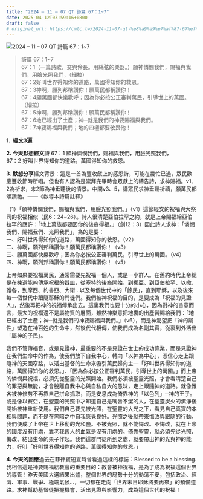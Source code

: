 ```yaml
---
title: "2024 – 11 – 07 QT 詩篇 67：1~7"
date: 2025-04-12T03:59:16+0800
draft: false
# original_url: https://cmtc.tw/2024-11-07-qt-%e8%a9%a9%e7%af%87-67%ef%bc%9a17
---
```


![2024 – 11 – 07 QT 詩篇 67：1\~7](/images/qt.jpg  "2024 – 11 – 07 QT 詩篇 67：1\~7")

> 詩篇 67：1\~7  
> 67：1（一篇詩歌，交與伶長。用絲弦的樂器。）願神憐憫我們，賜福與我們，用臉光照我們，（細拉）  
> 67：2好叫世界得知你的道路，萬國得知你的救恩。  
> 67：3神啊，願列邦稱讚你！願萬民都稱讚你！  
> 67：4願萬國都快樂歡呼；因為你必按公正審判萬民，引導世上的萬國。（細拉）  
> 67：5神啊，願列邦稱讚你！願萬民都稱讚你！  
> 67：6地已經出了土產；神─就是我們的神要賜福與我們。  
> 67：7神要賜福與我們；地的四極都要敬畏他！

**1.  經文3遍**

**2. 今天默想經文**詩 67：1 願神憐憫我們，賜福與我們，用臉光照我們，  
67：2 好叫世界得知你的道路，萬國得知你的救恩。

**3. 默想分享**經文背景：這是一首為豐收獻上的感恩詩，可能在農忙已過，眾民歡慶豐收節時所唱。但也有人認為是崇拜完畢時會眾獻上的禱告詩，求神賜福。v1、2為祈求，末2節為神垂聽後的情景。中間v3、5，講眾民求神垂聽祈禱，願萬民都頌讚祂。――《啟導本詩篇註釋》

（1）「願神憐憫我們，賜福與我們，用臉光照我們。」（v1）這節經文的祝福與大祭司的祝福相似（民6：24\~26）。詩人很清楚亞伯拉罕之約，就是上帝賜福給亞伯拉罕的應許：「地上萬族都要因你的後裔得福。」（創12：3）因此詩人求神：「憐憫我們、賜福我們、光照我們」，為的是要：  
一、好叫世界得知你的道路，萬國得知你的救恩。（v2）  
二、神啊，願列邦稱讚你！願萬民都稱讚你！（v3）  
三、願萬國都快樂歡呼；因為你必按公正審判萬民，引導世上的萬國。（v4）  
四、神啊，願列邦稱讚你！願萬民都稱讚你！（v5）

上帝如果要祝福萬民，通常需要先祝福一個人，或是一小群人。在舊約時代上帝總是在揀選能夠傳承祝福的器皿，從塞特的後裔開始，到挪亞、到亞伯拉罕、以撒、雅各，到摩西、約書亞、大衛…以及每個世代中的「餘民」，直到耶穌，以及後來每一個世代中跟隨耶穌的門徒們。我們被神祝福的目的，是要成為「祝福的見證人」，然後再把神的祝福傳承出去。這裏我們也要十分的小心，因為對神的旨意而言，最大的祝福還不是屬物質的層面，雖然神樂意把地裏的出產賞賜給我們：「地已經出了土產；神─就是我們的神要賜福與我們。」（v6），而是神渴望把「神的屬性」塑造在神百姓的生命中，然後代代相傳，使我們成為名副其實，從裏到外活出「屬神的子民」。

我們不管傳福音，或是見證神，最重要的不是見證在世上的成功偉業，而是見證神在我們生命中的作為，使我們放下自我中心，轉向「以神為中心」，憑信心走上跟隨神的天國窄路，以活出基督的生命來吸引萬民歸向主—「好叫世界得知你的道路，萬國得知你的救恩。」、「因為你必按公正審判萬民，引導世上的萬國。」而上帝的憐憫與祝福，必須先從聖靈的光照開始。我們必須被聖靈光照，才會看清楚自己的罪惡與無能，才會脫離自我中心與自私自大的愚昧，走上跟隨神的道路。就像雅各被神修剪不再靠自己拼命抓取，而是安息成為倚靠神的「以色列」─神的王子。或是像以賽亞，在聖靈的光照中才知道自己是嘴唇不潔的人，在聖靈炭火的潔淨後開始被神重新使用。我們自己要先被光照，在聖靈的大光之下，看見自己真實的本相與問題，而不是在黑暗之中自我感覺良好。光照之後就帶來悔改與跟隨的行動，我們便成了上帝在世上移動的光和鹽。不被光照，就不能悔改。不悔改，就在上帝的國度沒有用處，靠老我舊人的血氣是沒有用處的。倚靠聖靈，就必須先從光照、悔改、結出生命的果子作起。我們這群門徒所到之處，就要帶出神的光與神的能力，好叫「好叫世界得知你的道路，萬國得知你的救恩。」

**4. 今天的回應**過去在菲律賓短宣時曾看過這樣的標誌：Blessed to be a blessing.我相信這是神要賜福給教會的重要目的：教會被神祝福，是為了成為祝福這個世界的導管！昨天美國大選結果出爐，整個世界的局勢十分的動蕩不安，包括政治、經濟、軍事、戰爭、極端氣候…，一切都在走向「世界末日耶穌將要再來」的預備道路。求神幫助基督徒把握機會，活出見證與影響力，成為這個世代的祝福！